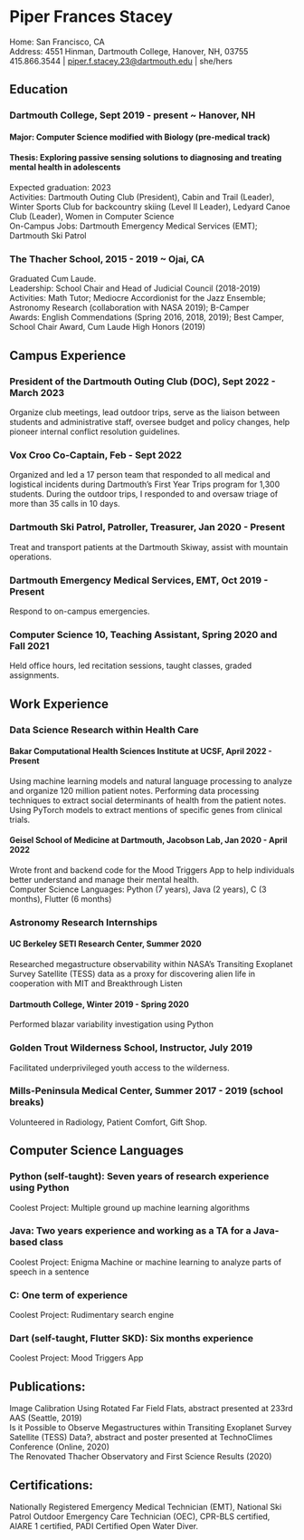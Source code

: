 
# Piper Frances Stacey
Home: San Francisco, CA<br/>
Address: 4551 Hinman, Dartmouth College, Hanover, NH, 03755<br/>
415.866.3544 | piper.f.stacey.23@dartmouth.edu | she/hers<br/>

## Education
### Dartmouth College, Sept 2019 - present ~ Hanover, NH
#### Major: Computer Science modified with Biology (pre-medical track)
#### Thesis: Exploring passive sensing solutions to diagnosing and treating mental health in adolescents 
Expected graduation: 2023 <br/>
Activities: Dartmouth Outing Club (President), Cabin and Trail (Leader), Winter Sports Club for backcountry skiing (Level II Leader), Ledyard Canoe Club (Leader), Women in Computer Science <br/>
On-Campus Jobs: Dartmouth Emergency Medical Services (EMT); Dartmouth Ski Patrol <br/>

### The Thacher School, 2015 - 2019 ~ Ojai, CA
Graduated Cum Laude.<br/>
Leadership: School Chair and Head of Judicial Council (2018-2019)<br/>
Activities: Math Tutor; Mediocre Accordionist for the Jazz Ensemble; Astronomy Research (collaboration with NASA 2019); B-Camper<br/>
Awards: English Commendations (Spring 2016, 2018, 2019); Best Camper, School Chair Award, Cum Laude High Honors (2019)<br/>

## Campus Experience
### President of the Dartmouth Outing Club (DOC), Sept 2022 - March 2023
Organize club meetings, lead outdoor trips, serve as the liaison between students and administrative staff, oversee budget and policy changes, help pioneer internal conflict resolution guidelines.
### Vox Croo Co-Captain, Feb - Sept 2022
Organized and led a 17 person team that responded to all medical and logistical incidents during Dartmouth’s First Year Trips program for 1,300 students. During the outdoor trips, I responded to and oversaw triage of more than 35 calls in 10 days. 
### Dartmouth Ski Patrol, Patroller, Treasurer, Jan 2020 - Present
Treat and transport patients at the Dartmouth Skiway, assist with mountain operations.
### Dartmouth Emergency Medical Services, EMT, Oct 2019 - Present
Respond to on-campus emergencies.
### Computer Science 10, Teaching Assistant, Spring 2020 and Fall 2021
Held office hours, led recitation sessions, taught classes, graded assignments.

## Work Experience
### Data Science Research within Health Care
#### Bakar Computational Health Sciences Institute at UCSF, April 2022 - Present
Using machine learning models and natural language processing to analyze and organize 120 million patient notes. Performing data processing techniques to extract social determinants of health from the patient notes. Using PyTorch models to extract mentions of specific genes from clinical trials. 
#### Geisel School of Medicine at Dartmouth, Jacobson Lab, Jan 2020 - April 2022
Wrote front and backend code for the Mood Triggers App to help individuals better understand and manage their mental health.<br/>
Computer Science Languages: Python (7 years), Java (2 years), C (3 months), Flutter (6 months)
### Astronomy Research Internships
#### UC Berkeley SETI Research Center, Summer 2020
Researched megastructure observability within NASA’s Transiting Exoplanet Survey Satellite (TESS) data as a proxy for discovering alien life in cooperation with MIT and Breakthrough Listen
#### Dartmouth College, Winter 2019 - Spring 2020 
Performed blazar variability investigation using Python
### Golden Trout Wilderness School, Instructor, July 2019
Facilitated underprivileged youth access to the wilderness.
### Mills-Peninsula Medical Center, Summer 2017 - 2019 (school breaks)
Volunteered in Radiology, Patient Comfort, Gift Shop.


## Computer Science Languages
### Python (self-taught): Seven years of research experience using Python 
Coolest Project: Multiple ground up machine learning algorithms
### Java: Two years experience and working as a TA for a Java-based class
Coolest Project: Enigma Machine or machine learning to analyze parts of speech in a sentence
### C: One term of experience
Coolest Project: Rudimentary search engine 
### Dart (self-taught, Flutter SKD): Six months experience
Coolest Project: Mood Triggers App

## Publications:
Image Calibration Using Rotated Far Field Flats, abstract presented at 233rd AAS (Seattle, 2019)<br/>
Is it Possible to Observe Megastructures within Transiting Exoplanet Survey Satellite (TESS) Data?, abstract and poster presented at TechnoClimes Conference (Online, 2020)<br/>
The Renovated Thacher Observatory and First Science Results (2020)<br/>

## Certifications:
Nationally Registered Emergency Medical Technician (EMT), National Ski Patrol Outdoor Emergency Care Technician (OEC), CPR-BLS certified, AIARE 1 certified, PADI Certified Open Water Diver.
